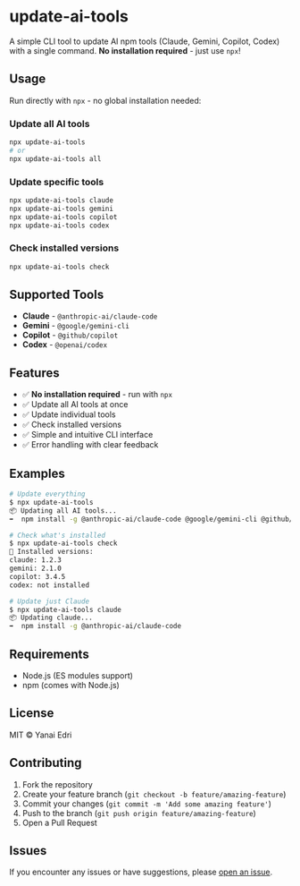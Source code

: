 # update-ai-tools

A simple CLI tool to update AI npm tools (Claude, Gemini, Copilot, Codex) with a single command. **No installation required** - just use `npx`!

## Usage

Run directly with `npx` - no global installation needed:

### Update all AI tools

```bash
npx update-ai-tools
# or
npx update-ai-tools all
```

### Update specific tools

```bash
npx update-ai-tools claude
npx update-ai-tools gemini
npx update-ai-tools copilot
npx update-ai-tools codex
```

### Check installed versions

```bash
npx update-ai-tools check
```

## Supported Tools

- **Claude** - `@anthropic-ai/claude-code`
- **Gemini** - `@google/gemini-cli`
- **Copilot** - `@github/copilot`
- **Codex** - `@openai/codex`

## Features

- ✅ **No installation required** - run with `npx`
- ✅ Update all AI tools at once
- ✅ Update individual tools
- ✅ Check installed versions
- ✅ Simple and intuitive CLI interface
- ✅ Error handling with clear feedback

## Examples

```bash
# Update everything
$ npx update-ai-tools
📦 Updating all AI tools...
➡️  npm install -g @anthropic-ai/claude-code @google/gemini-cli @github/copilot @openai/codex

# Check what's installed
$ npx update-ai-tools check
🔎 Installed versions:
claude: 1.2.3
gemini: 2.1.0
copilot: 3.4.5
codex: not installed

# Update just Claude
$ npx update-ai-tools claude
📦 Updating claude...
➡️  npm install -g @anthropic-ai/claude-code
```

## Requirements

- Node.js (ES modules support)
- npm (comes with Node.js)

## License

MIT © Yanai Edri

## Contributing

1. Fork the repository
2. Create your feature branch (`git checkout -b feature/amazing-feature`)
3. Commit your changes (`git commit -m 'Add some amazing feature'`)
4. Push to the branch (`git push origin feature/amazing-feature`)
5. Open a Pull Request

## Issues

If you encounter any issues or have suggestions, please [open an issue](https://github.com/yanai101/update-ai-tools/issues).
